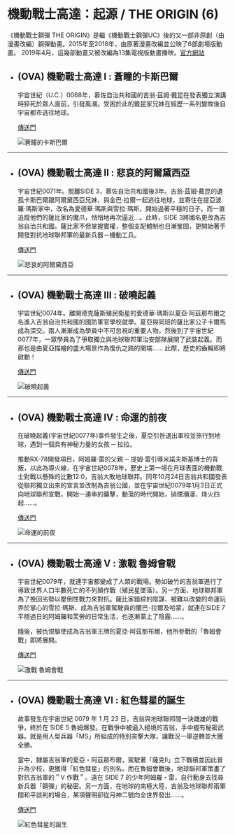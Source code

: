 # 機動戰士高達：起源 / THE ORIGIN (6)
  《機動戰士鋼彈 THE ORIGIN》是繼《機動戰士鋼彈UC》後的又一部非原創（由漫畫改編）鋼彈動畫。2015年至2018年，由原著漫畫改編並公映了6部劇場版動畫。
  2019年4月，這幾部動畫又被改編為13集電視版動畫播映。[官方網站](http://www.gundam-the-origin.net/index.html)

  - ## (OVA) 機動戰士高達 I : 蒼瞳的卡斯巴爾
    宇宙世紀（U.C.）0068年，慕佐自治共和國的吉翁‧茲姆‧戴昆在發表獨立演講時猝死於眾人面前，引發風潮。受困於此的戴昆家兄妹在經歷一系列變故後自宇宙都市逃往地球。

    [傳送門](https://www.777tv.tv/play/163073-1-1.html)
      
    ![蒼瞳的卡斯巴爾](/images/uc/uc0068/uc0068-1.png)

  ---

  - ## (OVA) 機動戰士高達 II : 悲哀的阿爾黛西亞
    宇宙世紀0071年。脫離SIDE 3，慕佐自治共和國後3年。吉翁‧茲姆‧戴昆的遺孤卡斯巴爾跟阿爾黛西亞兄妹，與金巴‧拉爾一起逃往地球，並寄住在提亞波羅‧瑪斯家中，改名為愛德華·瑪斯與雪拉·瑪斯，開始過著平穩的日子。而一直追蹤他們的薩比家的魔爪，悄悄地再次逼近…。此時，SIDE 3將國名更改為吉翁自治共和國。薩比家不但掌握實權，整個支配體制也日漸鞏固，更開始著手開發對抗地球聯邦軍的最新兵器－機動工兵。

    [傳送門](https://www.777tv.tv/play/160874-2-1.html)

    ![悲哀的阿爾黛西亞](/images/uc/uc0068/uc0068-2.jpeg)

  ---

  - ## (OVA) 機動戰士高達 III : 破曉起義
    宇宙世紀0074年。離開德克薩斯殖民衛星的愛德華‧瑪斯以夏亞‧阿茲那布爾之名進入吉翁自治共和國的國防軍官學校就學。夏亞與同班的薩比家公子卡爾馬成為深交。兩人漸漸成為學員中不可忽視的重要人物。然後到了宇宙世紀0077年，一眾學員為了爭取獨立與地球聯邦軍治安部隊展開了武裝起義。而那也是由夏亞描繪的盛大場景作為復仇之路的開端…… 此際，歷史的齒輪即將啟動！

    [傳送門](https://www.777tv.tv/play/199832-1-1.html)

    ![破曉起義](/images/uc/uc0068/uc0068-3.jpeg)

  ---

  - ## (OVA) 機動戰士高達 IV : 命運的前夜
    在破曉起義(宇宙世紀0077年)事件發生之後，夏亞引咎退出軍校並旅行到地球，遇到一個具有神秘力量的女孩 ─ 拉拉。

    推動RX-78開發項目，阿姆羅·雷的父親 ─ 提姆·雷引導米諾夫斯基博士的背叛，以此為導火線，在宇宙世紀0078年，歷史上第一場在月球表面的機動戰士對戰以懸殊的比數12:0，吉翁大敗地球聯邦。同年10月24日吉翁共和國發表從聯邦獨立出來的宣言並改制為吉翁公國，並在宇宙世紀0079年1月3日正式向地球聯邦宣戰，開始一連串的襲擊，動蕩的時代開始，硝煙瀰漫、烽火四起……。

    [傳送門](https://www.777tv.tv/play/199886-1-1.html)

    ![命運的前夜](/images/uc/uc0068/uc0068-4.png)

  ---

  - ## (OVA) 機動戰士高達 V : 激戰 魯姆會戰
    宇宙世紀0079年，就連宇宙都變成了人類的戰場。勢如破竹的吉翁軍進行了導致世界人口半數死亡的不列顛作戰（殖民星墜落）。另一方面，地球聯邦軍為了挽回劣勢以壓倒性戰力來對抗。薩比家錯綜的陰謀、被難以改變的命運玩弄於掌心的雪拉‧瑪斯、成為吉翁軍駕駛員的蘭巴･拉爾及哈蒙，就連在SIDE 7 平穩過日的阿姆羅和芙勞的日常生活，也逐漸蒙上了陰霾……。

    隨後，被仇恨驅使成為吉翁軍王牌的夏亞‧阿茲那布爾，他所參戰的「魯姆會戰」即將展開。

    [傳送門](https://www.777tv.tv/play/131303-2-1.html)

    ![激戰 魯姆會戰](/images/uc/uc0068/uc0068-5.png)

  ---

  - ## (OVA) 機動戰士高達 VI : 紅色彗星的誕生
    故事發生在宇宙世紀 0079 年 1 月 23 日，吉翁與地球聯邦間一決雌雄的戰爭，終於在 SIDE 5 魯姆爆發。在戰爭中被逼入絕境的吉翁，手中握有秘密武器。就是用人型兵器「MS」所組成的特別突擊大隊，讓戰況一舉逆轉並大獲全勝。

    當中，隸屬吉翁軍的夏亞・阿茲那布爾，駕駛著「薩克Ⅱ」立下戰積並因此晉升為少校，更獲得「紅色彗星」的別名。而在魯姆會戰後，地球聯邦軍策畫了對抗吉翁軍的＂V 作戰＂。遠在 SIDE 7 的少年阿姆羅・雷，自行動身去找尋新兵器「鋼彈」的秘密。另一方面，在地球的南極大陸，吉翁及地球聯邦兩軍間和平談判的場合，某項聲明卻從月神二號向全世界發出……。

    [傳送門](https://www.777tv.tv/play/163944-1-1.html)

    ![紅色彗星的誕生](/images/uc/uc0068/uc0068-6.jpeg)